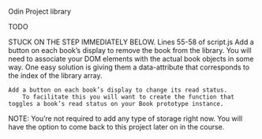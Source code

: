 Odin Project library

TODO

STUCK ON THE STEP IMMEDIATELY BELOW.  Lines 55-58 of script.js
Add a button on each book’s display to remove the book from the library.
        You will need to associate your DOM elements with the actual book objects in some way. One easy solution is giving them a data-attribute that corresponds to the index of the library array.
        
        
    Add a button on each book’s display to change its read status.
        To facilitate this you will want to create the function that toggles a book’s read status on your Book prototype instance.
        

NOTE: You’re not required to add any type of storage right now. You will have the option to come back to this project later on in the course.
